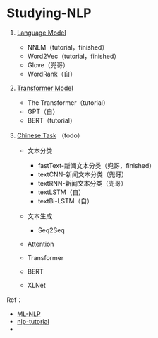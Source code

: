 # Studying-NLP
1. [Language Model](language-model)

   - NNLM（tutorial，finished）
   - Word2Vec（tutorial，finished）
   - Glove（兜哥）
   - WordRank（自）

2. [Transformer Model](transformer-model)

   - The Transformer（tutorial）
   - GPT（自）
   - BERT（tutorial）

3. [Chinese Task](chinese-task) （todo）

   - 文本分类
     - fastText-新闻文本分类（兜哥，finished）
     - textCNN-新闻文本分类（兜哥）
     - textRNN-新闻文本分类（兜哥）
     - textLSTM（自）
     - textBi-LSTM（自）
   - 文本生成
     - Seq2Seq

   - Attention
   - Transformer
   - BERT
   - XLNet

Ref：

* [ML-NLP](https://github.com/NLP-LOVE/ML-NLP)
* [nlp-tutorial](https://github.com/graykode/nlp-tutorial)
* 

